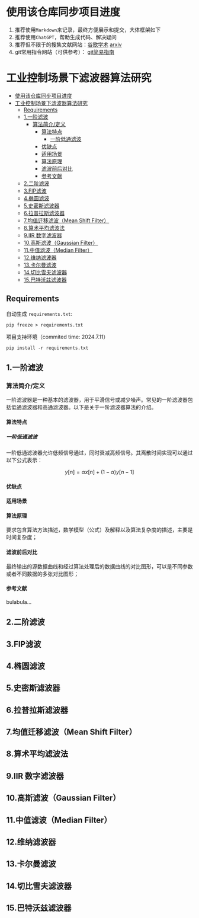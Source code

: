 # 使用该仓库同步项目进度

1. 推荐使用```Markdown```来记录，最终方便展示和提交，大体框架如下
2. 推荐使用```ChatGPT```，帮助生成代码、解决疑问
3. 推荐但不限于的搜集文献网站：[谷歌学术](https://scholar.google.com.hk/?hl=zh-CN) [arxiv](https://arxiv.org/)
4. git常用指令网站（可供参考）： [git简易指南](https://www.bootcss.com/p/git-guide/)

# 工业控制场景下滤波器算法研究

- [使用该仓库同步项目进度](#使用该仓库同步项目进度)
- [工业控制场景下滤波器算法研究](#工业控制场景下滤波器算法研究)
  - [Requirements](#requirements)
  - [1.一阶滤波](#1一阶滤波)
    - [算法简介/定义](#算法简介定义)
      - [算法特点](#算法特点)
        - [一阶低通滤波](#一阶低通滤波)
      - [优缺点](#优缺点)
      - [适用场景](#适用场景)
      - [算法原理](#算法原理)
      - [滤波前后对比](#滤波前后对比)
      - [参考文献](#参考文献)
  - [2.二阶滤波](#2二阶滤波)
  - [3.FIP滤波](#3fip滤波)
  - [4.椭圆滤波](#4椭圆滤波)
  - [5.史密斯滤波器](#5史密斯滤波器)
  - [6.拉普拉斯滤波器](#6拉普拉斯滤波器)
  - [7.均值迁移滤波（Mean Shift Filter）](#7均值迁移滤波mean-shift-filter)
  - [8.算术平均滤波法](#8算术平均滤波法)
  - [9.IIR 数字滤波器](#9iir-数字滤波器)
  - [10.高斯滤波（Gaussian Filter）](#10高斯滤波gaussian-filter)
  - [11.中值滤波（Median Filter）](#11中值滤波median-filter)
  - [12.维纳滤波器](#12维纳滤波器)
  - [13.卡尔曼滤波](#13卡尔曼滤波)
  - [14.切比雪夫滤波器](#14切比雪夫滤波器)
  - [15.巴特沃兹滤波器](#15巴特沃兹滤波器)

## Requirements

自动生成 ```requirements.txt```:

```pip freeze > requirements.txt```

项目支持环境（commited time: 2024.7.11）

```pip install -r requirements.txt```

## 1.一阶滤波

### 算法简介/定义

一阶滤波器是一种基本的滤波器，用于平滑信号或减少噪声。常见的一阶滤波器包括低通滤波器和高通滤波器。以下是关于一阶滤波器算法的介绍。

#### 算法特点

##### 一阶低通滤波

一阶低通滤波器允许低频信号通过，同时衰减高频信号。其离散时间实现可以通过以下公式表示：

$$
{y[n]=\alpha x[n]+(1-\alpha)y[n-1]}
$$

#### 优缺点

#### 适用场景

#### 算法原理

要求包含算法方法描述，数学模型（公式）及解释以及算法复杂度的描述，主要是时间复杂度；

#### 滤波前后对比

最终输出的源数据曲线和经过算法处理后的数据曲线的对比图形，可以是不同参数或者不同数据的多张对比图形；

#### 参考文献

bulabula...

## 2.二阶滤波

## 3.FIP滤波

## 4.椭圆滤波

## 5.史密斯滤波器

## 6.拉普拉斯滤波器

## 7.均值迁移滤波（Mean Shift Filter）

## 8.算术平均滤波法

## 9.IIR 数字滤波器

## 10.高斯滤波（Gaussian Filter）

## 11.中值滤波（Median Filter）

## 12.维纳滤波器

## 13.卡尔曼滤波

## 14.切比雪夫滤波器

## 15.巴特沃兹滤波器

